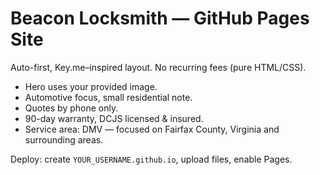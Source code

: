 # Beacon Locksmith — GitHub Pages Site
Auto-first, Key.me–inspired layout. No recurring fees (pure HTML/CSS).

- Hero uses your provided image.
- Automotive focus, small residential note.
- Quotes by phone only.
- 90-day warranty, DCJS licensed & insured.
- Service area: DMV — focused on Fairfax County, Virginia and surrounding areas.

Deploy: create `YOUR_USERNAME.github.io`, upload files, enable Pages.
